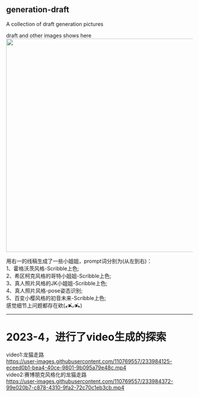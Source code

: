 ## generation-draft
A collection of draft generation pictures

draft and other images shows here<br>
<image src="https://github.com/KatelynLyu/generation-draft/blob/main/%E5%AF%B9%E6%AF%94%E6%A8%AA%E5%9B%BE.jpg" width="577px">

用右一的线稿生成了一些小姐姐，prompt词分别为(从左到右)：<br>
1、霍格沃茨风格-Scribble上色;<br>
2、希区柯克风格的哥特小姐姐-Scribble上色;<br>
3、真人照片风格的JK小姐姐-Scribble上色;<br>
4、真人照片风格-pose姿态识别;<br>
5、百变小樱风格的初音未来-Scribble上色;<br>
感觉细节上问题都存在欸(⁎⁍̴̛ᴗ⁍̴̛⁎)
****
# 2023-4，进行了video生成的探索<br>
video1:龙猫走路<br>
https://user-images.githubusercontent.com/110769557/233984125-eceed0b1-bea4-40ce-9801-9b095a79e48c.mp4<br>
video2:赛博朋克风格化的龙猫走路<br>
https://user-images.githubusercontent.com/110769557/233984372-99e020b7-c878-4310-9fa2-72c70c1eb3cb.mp4<br>
